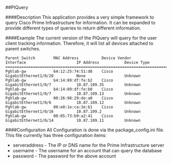##PIQuery

####Description
This application provides a very simple framework to query Cisco Prime Infrastructure for information.   It can be expanded to provide different types of queries to return different information.

####Example
The current version of the PIQuery will query for the user client tracking information.   Therefore, it will list all devices attached to parent switches.

```
Parent Switch        MAC Address          Device Vendor        Interface                      IP Address           Device Type         
===============================================================================================================================
Pghlab-gw            64:12:25:74:51:d8    Cisco                GigabitEthernet1/0/20          None                 Unknown             
Pghlab-gw            b4:14:89:df:fe:b2    Cisco                GigabitEthernet1/0/7           10.87.109.35         Unknown             
Pghlab-gw            b4:14:89:df:fe:b0    Cisco                GigabitEthernet1/0/7           10.87.109.13         Unknown             
Pghlab-gw            00:26:98:29:de:a0    Cisco                GigabitEthernet1/0/6           10.87.109.12         Unknown             
Pghlab-gw            00:e0:1e:ca:3e:b1    Cisco                GigabitEthernet1/0/16          10.87.109.2          Unknown             
Pghlab-gw            00:05:73:b9:a2:41    Cisco                GigabitEthernet1/0/14          10.87.109.11         Unknown             
```

####Configuraiton
All Configuration is done via the package_config.ini file.   This file currently has three configuration items:

* serveraddress - The IP or DNS name for the Prime Infrastructure server
* username - The username for an account that can query the database
* password - The password for the above account

